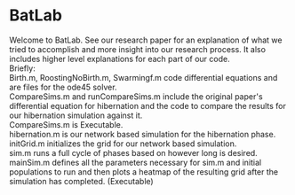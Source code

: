 # BatLab
Welcome to BatLab. See our research paper for an explanation of what we tried to accomplish and more insight into our research process. It also includes higher level explanations for each part of our code. <br> Briefly: <br>
Birth.m, RoostingNoBirth.m, Swarmingf.m code differential equations and are files for the ode45 solver.<br>
CompareSims.m and runCompareSims.m include the original paper's differential equation for hibernation and the code to compare the results for our hibernation simulation against it.<br>
CompareSims.m is Executable.<br>
hibernation.m is our network based simulation for the hibernation phase.<br>
initGrid.m initializes the grid for our network based simulation.<br>
sim.m runs a full cycle of phases based on however long is desired.<br>
mainSim.m defines all the parameters necessary for sim.m and initial populations to run and then plots a heatmap of the resulting grid after the simulation has completed. (Executable)
